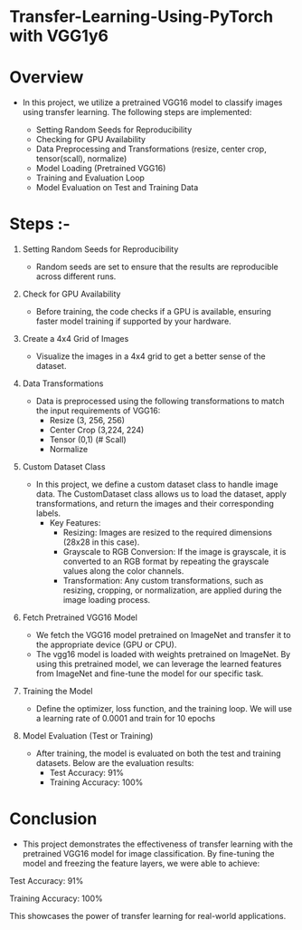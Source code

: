 # Transfer-Learning-Using-PyTorch with VGG1y6


# Overview
  * In this project, we utilize a pretrained VGG16 model to classify images using transfer learning. The following steps are implemented:

     * Setting Random Seeds for Reproducibility
     * Checking for GPU Availability
     * Data Preprocessing and Transformations (resize, center crop, tensor(scall), normalize)
     * Model Loading (Pretrained VGG16)
     * Training and Evaluation Loop
     * Model Evaluation on Test and Training Data
   

# Steps :-
  1. Setting Random Seeds for Reproducibility
     * Random seeds are set to ensure that the results are reproducible across different runs.
    
  2. Check for GPU Availability
     * Before training, the code checks if a GPU is available, ensuring faster model training if supported by your hardware.
    
  3. Create a 4x4 Grid of Images
     * Visualize the images in a 4x4 grid to get a better sense of the dataset.
    
  4. Data Transformations
     * Data is preprocessed using the following transformations to match the input requirements of VGG16:
         * Resize (3, 256, 256)
         * Center Crop (3,224, 224)
         * Tensor (0,1)  (# Scall)
         * Normalize
      
  5. Custom Dataset Class
     * In this project, we define a custom dataset class to handle image data. The CustomDataset class allows us to load the dataset, apply transformations, and return the images and their corresponding labels.
         * Key Features:
           * Resizing: Images are resized to the required dimensions (28x28 in this case).
           * Grayscale to RGB Conversion: If the image is grayscale, it is converted to an RGB format by repeating the grayscale values along the color channels.
           * Transformation: Any custom transformations, such as resizing, cropping, or normalization, are applied during the image loading process.
          
  6. Fetch Pretrained VGG16 Model
     * We fetch the VGG16 model pretrained on ImageNet and transfer it to the appropriate device (GPU or CPU).
     * The vgg16 model is loaded with weights pretrained on ImageNet. By using this pretrained model, we can leverage the learned features from ImageNet and fine-tune the model for our specific task.
    
  7. Training the Model
     * Define the optimizer, loss function, and the training loop. We will use a learning rate of 0.0001 and train for 10 epochs
    
  8. Model Evaluation (Test or Training)
     * After training, the model is evaluated on both the test and training datasets. Below are the evaluation results:
        * Test Accuracy: 91%
        * Training Accuracy: 100%
      

# Conclusion
  * This project demonstrates the effectiveness of transfer learning with the pretrained VGG16 model for image classification. By fine-tuning the model and freezing the feature layers, we were able to achieve:

   Test Accuracy: 91%
   
   Training Accuracy: 100%
   
This showcases the power of transfer learning for real-world applications.




      
